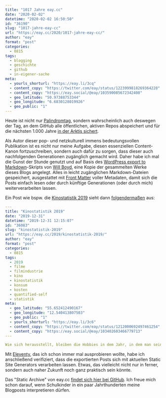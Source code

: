```yaml
---
title: "1017 Jahre eay.cc"
date: "2020-02-02"
datetime: "2020-02-02 16:50:50"
id: "36190"
slug: "1017-jahre-eay-cc"
url: "https://eay.cc/2020/1017-jahre-eay-cc/"
author: "eay"
format: "post"
categories:
  - 0815
tags:
  - blogging
  - geschichte
  - github
  - in-eigener-sache
meta:
  - yourls_shorturl: "https://eay.li/3cq"
  - content_copy: "https://twitter.com/eay/status/1223999818269364228"
  - content_copy: "https://eay.social/@eay/103590085672342408"
  - geo_latitude: "50.97388753344"
  - geo_longitude: "6.6830128019926"
  - geo_public: "1"
---
```


Heute ist nicht nur [Palindromtag](https://eay.cc/2020/happy-palindrome-day-20200202/), sondern wahrscheinlich auch deswegen der Tag, an dem GitHub alle öffentlichen, aktiven Repos abspeichert und für die nächsten 1.000 Jahre [in der Arktis sichert](https://eay.cc/2020/github-sichert-am-02-02-2020-alle-aktiven-open-source-repositories-fuer-1-000-jahre-in-der-arktis/).

Als Autor dieser pop- und netzkulturell immens bedeutungsvollen Publikation ist es nicht nur meine Aufgabe, diesen essenziellen Content-Kanon fortzu­schreiben, sondern auch dafür zu sorgen, dass dieser auch nachfolgenden Generationen zugänglich gemacht wird. Daher habe ich mal die Gunst der Stunde genutzt und auf Basis des [WordPress export to Markdown](https://github.com/lonekorean/wordpress-export-to-markdown)\-Skripts von [Will Boyd](https://codersblock.com/), eine Kopie der gesammelten Werke dieses Blogs angelegt. Alles in leicht zugänglichen Markdown-Dateien gespeichert, ausgestattet mit [Front Matter](https://jekyllrb.com/docs/front-matter/) voller Metadaten, damit sich die Posts einfach lesen oder durch künftige Generationen (oder durch mich) weiterverarbeiten lassen.

Ein Post wie bspw. die [Kinostatistik 2019](https://eay.cc/2019/kinostatistik-2019/) sieht dann [folgendermaßen](https://raw.githubusercontent.com/stefangrund/eay.cc-static-archive/master/posts/2019/2019-12-31-kinostatistik-2019.md) aus:

```yaml
---
title: "Kinostatistik 2019"
date: "2019-12-31"
datetime: "2019-12-31 12:15:07"
id: "36083"
slug: "kinostatistik-2019"
url: "https://eay.cc/2019/kinostatistik-2019/"
author: "eay"
format: "post"
categories:
  - 0815
tags:
  - 2019
  - filme
  - filmindustrie
  - kino
  - kinostatistik
  - konsum
  - kosten
  - quantified-self
  - statistik
meta:
  - geo_latitude: "55.652412490167"
  - geo_longitude: "12.540413807503"
  - geo_public: "1"
  - yourls_shorturl: "https://eay.li/3c6"
  - content_copy: "https://twitter.com/eay/status/1212000692497461254"
  - content_copy: "https://eay.social/@eay/103402603466779713"
---

Wie sich herausstellt, bleiben die Hobbies in dem Jahr, in dem man seinen Job kündigt und fast jede wache Minute in die Gründung der [eigenen Firma](https://hypercode.de/) steckt, schon mal auf der Strecke. Kein Wunder also...
```

Mit [Eleventy](https://www.11ty.dev/), das ich schon immer mal ausprobieren wollte, habe ich anschließend verifiziert, dass die exportierten Posts sich mit aktuellen Static Site Generators verarbeiten lassen. Etwas, das vielleicht nicht nur in ferner, sondern auch naher Zukunft noch ganz praktisch sein könnte.

Das "Static Archive" von eay.cc [findet sich hier bei GitHub](https://github.com/stefangrund/eay.cc-static-archive). Ich freue mich schon darauf, wenn Schulkinder in ein paar Jahrthunderten meine Blogposts interpretieren dürfen.
